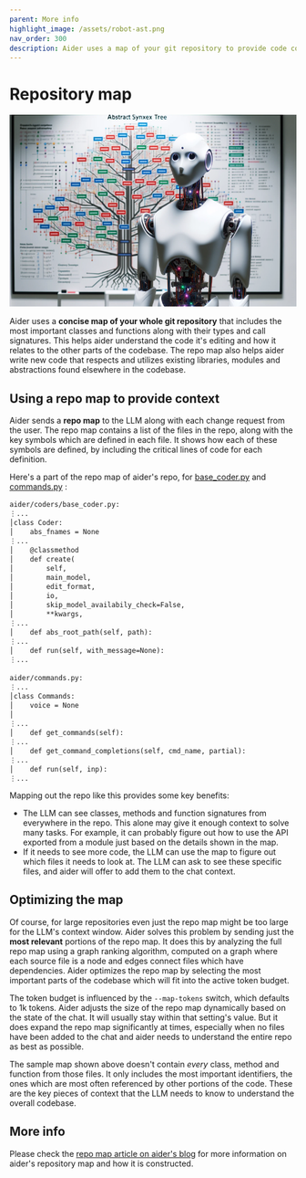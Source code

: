 ```yaml
---
parent: More info
highlight_image: /assets/robot-ast.png
nav_order: 300
description: Aider uses a map of your git repository to provide code context to LLMs.
---
```


# Repository map

![robot flowchat](/assets/robot-ast.png)

Aider
uses a **concise map of your whole git repository**
that includes
the most important classes and functions along with their types and call signatures.
This helps aider understand the code it's editing
and how it relates to the other parts of the codebase.
The repo map also helps aider write new code
that respects and utilizes existing libraries, modules and abstractions
found elsewhere in the codebase.

## Using a repo map to provide context

Aider sends a **repo map** to the LLM along with
each change request from the user.
The repo map contains a list of the files in the
repo, along with the key symbols which are defined in each file.
It shows how each of these symbols are defined, by including the critical lines of code for each definition.

Here's a part of
the repo map of aider's repo, for
[base_coder.py](https://github.com/Aider-AI/aider/blob/main/aider/coders/base_coder.py)
and
[commands.py](https://github.com/Aider-AI/aider/blob/main/aider/commands.py)
:

```
aider/coders/base_coder.py:
⋮...
│class Coder:
│    abs_fnames = None
⋮...
│    @classmethod
│    def create(
│        self,
│        main_model,
│        edit_format,
│        io,
│        skip_model_availabily_check=False,
│        **kwargs,
⋮...
│    def abs_root_path(self, path):
⋮...
│    def run(self, with_message=None):
⋮...

aider/commands.py:
⋮...
│class Commands:
│    voice = None
│
⋮...
│    def get_commands(self):
⋮...
│    def get_command_completions(self, cmd_name, partial):
⋮...
│    def run(self, inp):
⋮...
```

Mapping out the repo like this provides some key benefits:

  - The LLM can see classes, methods and function signatures from everywhere in the repo. This alone may give it enough context to solve many tasks. For example, it can probably figure out how to use the API exported from a module just based on the details shown in the map.
  - If it needs to see more code, the LLM can use the map to figure out which files it needs to look at. The LLM can ask to see these specific files, and aider will offer to add them to the chat context.

## Optimizing the map

Of course, for large repositories even just the repo map might be too large
for the LLM's context window.
Aider solves this problem by sending just the **most relevant**
portions of the repo map.
It does this by analyzing the full repo map using
a graph ranking algorithm, computed on a graph
where each source file is a node and edges connect
files which have dependencies.
Aider optimizes the repo map by
selecting the most important parts of the codebase
which will
fit into the active token budget.

The token budget is
influenced by the `--map-tokens` switch, which defaults to 1k tokens.
Aider adjusts the size of the repo map dynamically based on the state of the chat. It will usually stay within that setting's value. But it does expand the repo map
significantly at times, especially when no files have been added to the chat and aider needs to understand the entire repo as best as possible.


The sample map shown above doesn't contain *every* class, method and function from those
files.
It only includes the most important identifiers,
the ones which are most often referenced by other portions of the code.
These are the key pieces of context that the LLM needs to know to understand
the overall codebase.


## More info

Please check the
[repo map article on aider's blog](https://aider.chat/2023/10/22/repomap.html)
for more information on aider's repository map
and how it is constructed.
